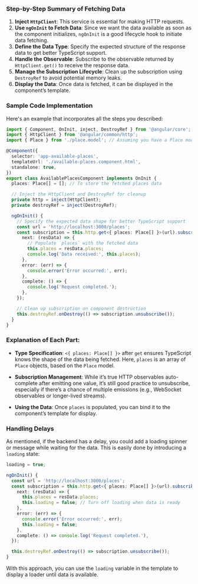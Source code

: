 ### Step-by-Step Summary of Fetching Data

1. **Inject `HttpClient`**: This service is essential for making HTTP requests.
2. **Use `ngOnInit` to Fetch Data**: Since we want the data available as soon as the component initializes, `ngOnInit` is a good lifecycle hook to initiate data fetching.
3. **Define the Data Type**: Specify the expected structure of the response data to get better TypeScript support.
4. **Handle the Observable**: Subscribe to the observable returned by `HttpClient.get()` to receive the response data.
5. **Manage the Subscription Lifecycle**: Clean up the subscription using `DestroyRef` to avoid potential memory leaks.
6. **Display the Data**: Once data is fetched, it can be displayed in the component’s template.

### Sample Code Implementation

Here's an example that incorporates all the steps you described:

```typescript
import { Component, OnInit, inject, DestroyRef } from '@angular/core';
import { HttpClient } from '@angular/common/http';
import { Place } from './place.model'; // Assuming you have a Place model defined

@Component({
  selector: 'app-available-places',
  templateUrl: './available-places.component.html',
  standalone: true,
})
export class AvailablePlacesComponent implements OnInit {
  places: Place[] = []; // To store the fetched places data

  // Inject the HttpClient and DestroyRef for cleanup
  private http = inject(HttpClient);
  private destroyRef = inject(DestroyRef);

  ngOnInit() {
    // Specify the expected data shape for better TypeScript support
    const url = 'http://localhost:3000/places';
    const subscription = this.http.get<{ places: Place[] }>(url).subscribe({
      next: (resData) => {
        // Populate `places` with the fetched data
        this.places = resData.places;
        console.log('Data received:', this.places);
      },
      error: (err) => {
        console.error('Error occurred:', err);
      },
      complete: () => {
        console.log('Request completed.');
      },
    });

    // Clean up subscription on component destruction
    this.destroyRef.onDestroy(() => subscription.unsubscribe());
  }
}
```

### Explanation of Each Part:

- **Type Specification**: `<{ places: Place[] }>` after `get` ensures TypeScript knows the shape of the data being fetched. Here, `places` is an array of `Place` objects, based on the `Place` model.
  
- **Subscription Management**: While it’s true HTTP observables auto-complete after emitting one value, it’s still good practice to unsubscribe, especially if there’s a chance of multiple emissions (e.g., WebSocket observables or longer-lived streams).

- **Using the Data**: Once `places` is populated, you can bind it to the component’s template for display.

### Handling Delays

As mentioned, if the backend has a delay, you could add a loading spinner or message while waiting for the data. This is easily done by introducing a `loading` state:

```typescript
loading = true;

ngOnInit() {
  const url = 'http://localhost:3000/places';
  const subscription = this.http.get<{ places: Place[] }>(url).subscribe({
    next: (resData) => {
      this.places = resData.places;
      this.loading = false; // Turn off loading when data is ready
    },
    error: (err) => {
      console.error('Error occurred:', err);
      this.loading = false;
    },
    complete: () => console.log('Request completed.'),
  });

  this.destroyRef.onDestroy(() => subscription.unsubscribe());
}
```

With this approach, you can use the `loading` variable in the template to display a loader until data is available.
